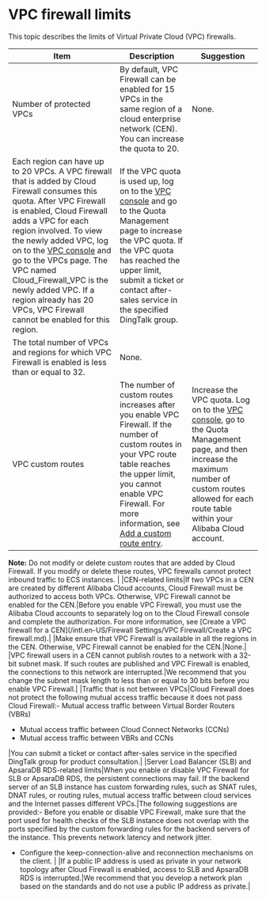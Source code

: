 # VPC firewall limits

This topic describes the limits of Virtual Private Cloud \(VPC\) firewalls.

|Item|Description|Suggestion|
|----|-----------|----------|
|Number of protected VPCs|By default, VPC Firewall can be enabled for 15 VPCs in the same region of a cloud enterprise network \(CEN\). You can increase the quota to 20.|None.|
|Each region can have up to 20 VPCs. A VPC firewall that is added by Cloud Firewall consumes this quota. After VPC Firewall is enabled, Cloud Firewall adds a VPC for each region involved. To view the newly added VPC, log on to the [VPC console](https://vpcnext.console.aliyun.com/vpc) and go to the VPCs page. The VPC named Cloud\_Firewall\_VPC is the newly added VPC. If a region already has 20 VPCs, VPC Firewall cannot be enabled for this region.|If the VPC quota is used up, log on to the [VPC console](https://vpcnext.console.aliyun.com/vpc) and go to the Quota Management page to increase the VPC quota. If the VPC quota has reached the upper limit, submit a ticket or contact after-sales service in the specified DingTalk group.|
|The total number of VPCs and regions for which VPC Firewall is enabled is less than or equal to 32.|None.|
|VPC custom routes|The number of custom routes increases after you enable VPC Firewall. If the number of custom routes in your VPC route table reaches the upper limit, you cannot enable VPC Firewall. For more information, see [Add a custom route entry]().|Increase the VPC quota. Log on to the [VPC console](https://vpcnext.console.aliyun.com/vpc), go to the Quota Management page, and then increase the maximum number of custom routes allowed for each route table within your Alibaba Cloud account.

**Note:** Do not modify or delete custom routes that are added by Cloud Firewall. If you modify or delete these routes, VPC firewalls cannot protect inbound traffic to ECS instances. |
|CEN-related limits|If two VPCs in a CEN are created by different Alibaba Cloud accounts, Cloud Firewall must be authorized to access both VPCs. Otherwise, VPC Firewall cannot be enabled for the CEN.|Before you enable VPC Firewall, you must use the Alibaba Cloud accounts to separately log on to the Cloud Firewall console and complete the authorization. For more information, see [Create a VPC firewall for a CEN](/intl.en-US/Firewall Settings/VPC Firewall/Create a VPC firewall.md).|
|Make ensure that VPC Firewall is available in all the regions in the CEN. Otherwise, VPC Firewall cannot be enabled for the CEN.|None.|
|VPC firewall users in a CEN cannot publish routes to a network with a 32-bit subnet mask. If such routes are published and VPC Firewall is enabled, the connections to this network are interrupted.|We recommend that you change the subnet mask length to less than or equal to 30 bits before you enable VPC Firewall.|
|Traffic that is not between VPCs|Cloud Firewall does not protect the following mutual access traffic because it does not pass Cloud Firewall:-   Mutual access traffic between Virtual Border Routers \(VBRs\)
-   Mutual access traffic between Cloud Connect Networks \(CCNs\)
-   Mutual access traffic between VBRs and CCNs

|You can submit a ticket or contact after-sales service in the specified DingTalk group for product consultation.|
|Server Load Balancer \(SLB\) and ApsaraDB RDS-related limits|When you enable or disable VPC Firewall for SLB or ApsaraDB RDS, the persistent connections may fail. If the backend server of an SLB instance has custom forwarding rules, such as SNAT rules, DNAT rules, or routing rules, mutual access traffic between cloud services and the Internet passes different VPCs.|The following suggestions are provided:-   Before you enable or disable VPC Firewall, make sure that the port used for health checks of the SLB instance does not overlap with the ports specified by the custom forwarding rules for the backend servers of the instance. This prevents network latency and network jitter.
-   Configure the keep-connection-alive and reconnection mechanisms on the client. |
|If a public IP address is used as private in your network topology after Cloud Firewall is enabled, access to SLB and ApsaraDB RDS is interrupted.|We recommend that you develop a network plan based on the standards and do not use a public IP address as private.|


